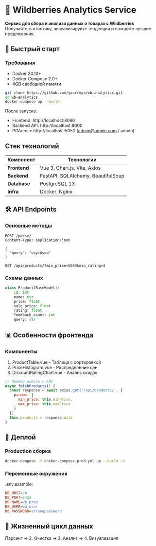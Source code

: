 # 🛒 Wildberries Analytics Service

**Сервис для сбора и анализа данных о товарах с Wildberries**  
Получайте статистику, визуализируйте тенденции и находите лучшие предложения.

## 🚀 Быстрый старт

### Требования
- Docker 20.10+
- Docker Compose 2.0+
- 4GB свободной памяти

```bash
git clone https://github.com/yourrepo/wb-analytics.git
cd wb-analytics
docker-compose up --build
```

После запуска:
- Frontend: http://localhost:8080
- Backend API: http://localhost:8000
- PGAdmin: http://localhost:5050 (admin@admin.com / admin)

## Стек технологий
| Компонент    | Технологии                          |
|--------------|-------------------------------------|
| **Frontend** | Vue 3, Chart.js, Vite, Axios        |
| **Backend**  | FastAPI, SQLAlchemy, BeautifulSoup  |
| **Database** | PostgreSQL 13                       |
| **Infra**    | Docker, Nginx                       |


## 🛠 API Endpoints

### Основные методы

```http
POST /parse/
Content-Type: application/json

{
  "query": "ноутбуки"
}
```

```http
GET /api/products/?min_price=5000&min_rating=4
```

### Схемы данных

```python
class Product(BaseModel):
    id: int
    name: str
    price: float
    sale_price: float
    rating: float
    feedback_count: int
    query: str
```

## 📊 Особенности фронтенда

### Компоненты
1. ProductTable.vue - Таблица с сортировкой
2. PriceHistogram.vue - Распределение цен
3. DiscountRatingChart.vue - Анализ скидок

```javascript
// Пример работы с API
async fetchProducts() {
  const response = await axios.get('/api/products/', {
    params: {
      min_price: this.minPrice,
      max_price: this.maxPrice
    }
  })
  this.products = response.data
}
```

## 🐳 Деплой

### Production сборка
```bash
docker-compose -f docker-compose.prod.yml up --build -d
```

### Переменные окружения
.env.example:

```ini
DB_HOST=db
DB_PORT=5432
DB_NAME=wb_prod
DB_USER=wb_user
DB_PASSWORD=strongpassword
```

## 🔄 Жизненный цикл данных
Парсинг → 2. Очистка → 3. Анализ → 4. Визуализация